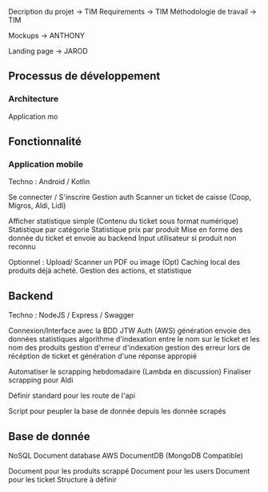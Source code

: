 

Decription du projet -> TIM
Requirements -> TIM
Méthodologie de travail -> TIM

Mockups -> ANTHONY

Landing page -> JAROD


## Processus de développement

### Architecture 

Application mo


## Fonctionnalité 

### Application mobile

Techno : Android / Kotlin

Se connecter / S'inscrire
Gestion auth
Scanner un ticket de caisse (Coop, Migros, Aldi, Lidl)

Afficher statistique simple (Contenu du ticket sous format numérique)
Statistique par catégorie
Statistique prix par produit
Mise en forme des donnée du ticket et envoie au backend
Input utilisateur si produit non reconnu



Optionnel :
Upload/ Scanner un PDF ou image (Opt)
Caching local des produits déjà acheté.
Gestion des actions, et statistique


## Backend

Techno : NodeJS / Express / Swagger 

Connexion/Interface avec la BDD
JTW Auth (AWS)
génération envoie des données statistiques
algorithme d'indexation entre le nom sur le ticket et les nom des produits
gestion d'erreur d'indexation
gestion des erreur lors de récéption de ticket  et génération d'une réponse appropié

Automatiser le scrapping hebdomadaire (Lambda en discussion)
Finaliser scrapping pour Aldi

Définir standard pour les route de l'api

Script pour peupler la base de donnée depuis les donnée scrapés


## Base de donnée

NoSQL Document database
AWS DocumentDB (MongoDB Compatible)

Document pour les produits scrappé
Document pour les users
Document pour les ticket
Structure à définir 


